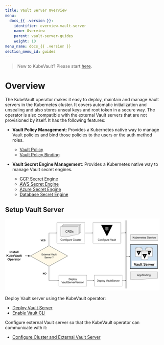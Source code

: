 ```yaml
---
title: Vault Server Overview
menu:
  docs_{{ .version }}:
    identifier: overview-vault-server
    name: Overview
    parent: vault-server-guides
    weight: 10
menu_name: docs_{{ .version }}
section_menu_id: guides
---
```


> New to KubeVault? Please start [here](/docs/concepts/README.md).

# Overview

The KubeVault operator makes it easy to deploy, maintain and manage Vault servers in the Kubernetes cluster. It covers automatic initialization and unsealing and also stores unseal keys and root token in a secure way. The operator is also compatible with the external Vault servers that are not provisioned by itself. It has the following features:

- **Vault Policy Management**: Provides a Kubernetes native way to manage Vault policies and bind those policies to the users or the auth method roles.

  - [Vault Policy](/docs/guides/policy-management/overview.md#vaultpolicy)
  - [Vault Policy Binding](/docs/guides/policy-management/overview.md#vaultpolicybinding)

- **Vault Secret Engine Management**: Provides a Kubernetes native way to manage Vault secret engines.

  - [GCP Secret Engine]()
  - [AWS Secret Engine]()
  - [Azure Secret Engine]()
  - [Database Secret Engine]()

## Setup Vault Server

![Overview](/docs/images/guides/vault-server/overview_vault_server_guide.svg)

Deploy Vault server using the KubeVault operator:

- [Deploy Vault Server](/docs/guides/vault-server/vault-server.md)
- [Enable Vault CLI](/docs/guides/vault-server/vault-server.md#enable-vault-cli)

 Configure external Vault server so that the  KubeVault operator can communicate with it:

- [Configure Cluster and External Vault Server](/docs/guides/vault-server/external-vault-sever.md)
